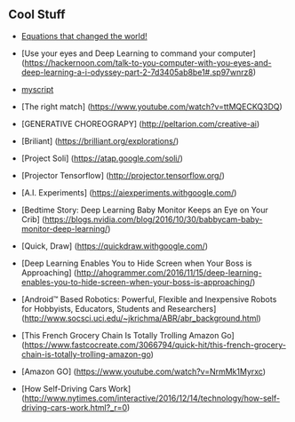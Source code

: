 


## Cool Stuff
* [Equations that changed the world!](https://github.com/mravendi/AIclub/blob/master/figs/C5CnChtXUAIVPe1.jpg)
* [Use your eyes and Deep Learning to command your computer] (https://hackernoon.com/talk-to-you-computer-with-you-eyes-and-deep-learning-a-i-odyssey-part-2-7d3405ab8be1#.sp97wnrz8)
* [myscript](http://webdemo.myscript.com/views/math.html#)
* [The right match] (https://www.youtube.com/watch?v=ttMQECKQ3DQ)
* [GENERATIVE CHOREOGRAPY] (http://peltarion.com/creative-ai)
* [Briliant] (https://brilliant.org/explorations/)
* [Project Soli] (https://atap.google.com/soli/)
* [Projector Tensorflow] (http://projector.tensorflow.org/)
* [A.I. Experiments] (https://aiexperiments.withgoogle.com/)

* [Bedtime Story: Deep Learning Baby Monitor Keeps an Eye on Your Crib] (https://blogs.nvidia.com/blog/2016/10/30/babbycam-baby-monitor-deep-learning/)

* [Quick, Draw] (https://quickdraw.withgoogle.com/)

* [Deep Learning Enables You to Hide Screen when Your Boss is Approaching] (http://ahogrammer.com/2016/11/15/deep-learning-enables-you-to-hide-screen-when-your-boss-is-approaching/)

* [Android™ Based Robotics: Powerful, Flexible and Inexpensive Robots for Hobbyists, Educators, Students and Researchers] (http://www.socsci.uci.edu/~jkrichma/ABR/abr_background.html)

* [This French Grocery Chain Is Totally Trolling Amazon Go] (https://www.fastcocreate.com/3066794/quick-hit/this-french-grocery-chain-is-totally-trolling-amazon-go)
* [Amazon GO] (https://www.youtube.com/watch?v=NrmMk1Myrxc)
* [How Self-Driving Cars Work] (http://www.nytimes.com/interactive/2016/12/14/technology/how-self-driving-cars-work.html?_r=0)

